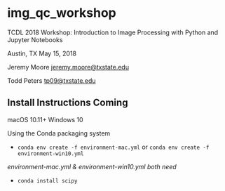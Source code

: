 # img_qc_workshop
TCDL 2018 Workshop: Introduction to Image Processing with Python and Jupyter Notebooks

Austin, TX May 15, 2018

Jeremy Moore
jeremy.moore@txstate.edu

Todd Peters
tp09@txstate.edu


## Install Instructions Coming

macOS 10.11+ 
Windows 10

Using the Conda packaging system
-  `conda env create -f environment-mac.yml` or `conda env create -f environment-win10.yml`

*environment-mac.yml & environment-win10.yml both need*
 - `conda install scipy`
